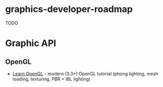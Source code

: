 # graphics-developer-roadmap

TODO

# Graphic API

## OpenGL

- [Learn OpenGL](https://learnopengl.com/) - modern (3.3+) OpenGL tutorial (phong lighting, mesh loading, texturing, PBR + IBL lighting) 
